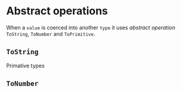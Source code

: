 # Abstract operations

When a `value` is coerced into another `type` it uses _abstract operation_ `ToString`, `ToNumber` and `ToPrimitive`.

## `ToString`

Primative types

## `ToNumber`
